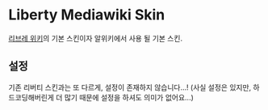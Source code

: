 # Liberty Mediawiki Skin

[리브레 위키](https://librewiki.net)의 기본 스킨이자 알위키에서 사용 될 기본 스킨.

## 설정

기존 리버티 스킨과는 또 다르게, 설정이 존재하지 않습니다...!
(사실 설정은 있지만, 하드코딩해버린게 더 많기 때문에 설정을 하셔도 의미가 없어요...)
